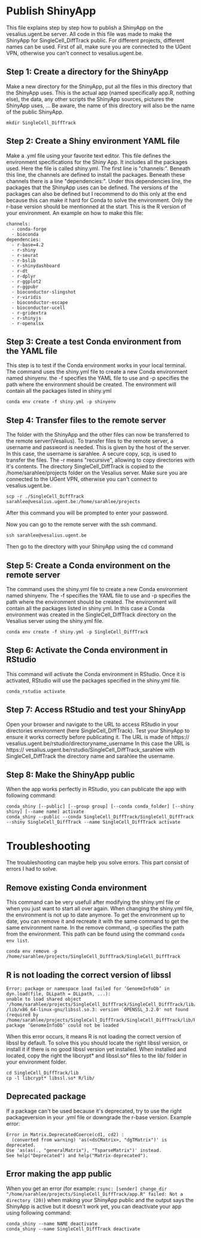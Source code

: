 # Publish ShinyApp
This file explains step by step how to publish a ShinyApp on the vesalius.ugent.be server. All code in this file was made to make the ShinyApp for SingleCell_DiffTrack public. For different projects, different names can be used.
First of all, make sure you are connected to the UGent VPN, otherwise you can't connect to vesalius.ugent.be.

## Step 1: Create a directory for the ShinyApp
Make a new directory for the ShinyApp, put all the files in this directory that the ShinyApp uses. This is the actual app (named specifically app.R, nothing else), the data, any other scripts the ShinyApp sources, pictures the ShinyApp uses, ... Be aware, the name of this directory will also be the name of the public ShinyApp.
```
mkdir SingleCell_DiffTrack
```

## Step 2: Create a Shiny environment YAML file
Make a .yml file using your favorite text editor. This file defines the environment specifications for the Shiny App. It includes all the packages used. Here the file is called shiny.yml.
The first line is "channels:". Beneath this line, the channels are defined to install the packages. Beneath these channels there is a line "dependencies:". Under this dependencies line, the packages that the ShinyApp uses can be defined. The versions of the packages can also be defined but I recommend to do this only at the end because this can make it hard for Conda to solve the environment. Only the r-base version should be mentionned at the start. This is the R version of your environment.
An example on how to make this file:
```
channels:
  - conda-forge
  - bioconda
dependencies:
  - r-base=4.2
  - r-shiny
  - r-seurat
  - r-bslib
  - r-shinydashboard
  - r-dt
  - r-dplyr
  - r-ggplot2
  - r-ggpubr
  - bioconductor-slingshot
  - r-viridis
  - bioconductor-escape
  - bioconductor-ucell
  - r-gridextra
  - r-shinyjs
  - r-openxlsx
```

## Step 3: Create a test Conda environment from the YAML file
This step is to test if the Conda environment works in your local terminal. The command uses the shiny.yml file to create a new Conda environment named shinyenv. the -f specifies the YAML file to use and -p specifies the path where the environment should be created. The environment will contain all the packages listed in shiny.yml
```
conda env create -f shiny.yml -p shinyenv
```

## Step 4: Transfer files to the remote server
The folder with the ShinyApp and the other files can now be transferred to the remote server(Vesalius). To transfer files to the remote server, a username and password is needed. This is given by the host of the server. In this case, the username is sarahlee.
A secure copy, scp, is used to transfer the files. The -r means "recursive", allowing to copy directories with it's contents. The directory SingleCell_DiffTrack is copied to the /home/sarahlee/projects folder on the Vesalius server.
Make sure you are connected to the UGent VPN, otherwise you can't connect to vesalius.ugent.be.
```
scp -r ./SingleCell_DiffTrack sarahlee@vesalius.ugent.be:/home/sarahlee/projects
```
After this command you will be prompted to enter your password.

Now you can go to the remote server with the ssh command.
```
ssh sarahlee@vesalius.ugent.be
```
Then go to the directory with your ShinyApp using the cd command

## Step 5: Create a Conda environment on the remote server
The command uses the shiny.yml file to create a new Conda environment named shinyenv. The -f specifies the YAML file to use and -p specifies the path where the environment should be created. The environment will contain all the packages listed in shiny.yml. In this case a Conda environment was created in the SingleCell_DiffTrack directory on the Vesalius server using the shiny.yml file.
```
conda env create -f shiny.yml -p SingleCell_DiffTrack
```

## Step 6: Activate the Conda environment in RStudio
This command will activate the Conda environment in RStudio. Once it is activated, RStudio will use the packages specified in the shiny.yml file.
```
conda_rstudio activate
```

## Step 7: Access RStudio and test your ShinyApp
Open your browser and navigate to the URL to access RStudio in your directories environment (here SingleCell_DiffTrack). Test your ShinyApp to ensure it works correctly before publicating it.
The URL is made of https:// vesalius.ugent.be/rstudio/directoryname_username
In this case the URL is https:// vesalius.ugent.be/rstudio/SingleCell_DiffTrack_sarahlee with SingleCell_DiffTrack the directory name and sarahlee the username.

## Step 8: Make the ShinyApp public
When the app works perfectly in RStudio, you can publicate the app with following command:
```
conda_shiny [--public] [--group group] [--conda conda_folder] [--shiny shiny] [--name name] activate
conda_shiny --public --conda SingleCell_DiffTrack/SingleCell_DiffTrack --shiny SingleCell_DiffTrack --name SingleCell_DiffTrack activate
```


# Troubleshooting
The troubleshooting can maybe help you solve errors. This part consist of errors I had to solve.

## Remove existing Conda environment
This command can be very usefull after modifying the shiny.yml file or when you just want to start all over again. When changing the shiny.yml file, the environment is not up to date anymore. To get the environment up to date, you can remove it and recreate it with the same command to get the same environment name. In the remove command, -p specifies the path from the environment. This path can be found using the command ```conda env list```.
```
conda env remove -p /home/sarahlee/projects/SingleCell_DiffTrack/SingleCell_DiffTrack
```

## R is not loading the correct version of libssl
```
Error: package or namespace load failed for ‘GenomeInfoDb’ in dyn.load(file, DLLpath = DLLpath, ...):
unable to load shared object '/home/sarahlee/projects/SingleCell_DiffTrack/SingleCell_DiffTrack/lib/R/library/RCurl/libs/RCurl.so':
/lib/x86_64-linux-gnu/libssl.so.3: version `OPENSSL_3.2.0' not found (required by /home/sarahlee/projects/SingleCell_DiffTrack/SingleCell_DiffTrack/lib/R/library/RCurl/libs/../../../../libcurl.so.4)Error: package ‘GenomeInfoDb’ could not be loaded
```
When this error occurs, it means R is not loading the correct version of libssl by default. To solve this you should locate the right libssl version, or install it if there is no good libssl version yet installed. When installed and located, copy the right the libcrypt* and libssl.so* files to the lib/ folder in your environment folder.
```
cd SingleCell_DiffTrack/lib
cp -l libcrypt* libssl.so* R/lib/
```

## Deprecated package
If a package can't be used because it's deprecated, try to use the right packageversion in your .yml file or downgrade the r-base version.
Example error:
```
Error in Matrix.DeprecatedCoerce(cd1, cd2) : 
  (converted from warning) 'as(<dsCMatrix>, "dgTMatrix")' is deprecated.
Use 'as(as(., "generalMatrix"), "TsparseMatrix")' instead.
See help("Deprecated") and help("Matrix-deprecated").
```

## Error making the app public
When you get an error (for example: ```rsync: [sender] change_dir "/home/sarahlee/projects/SingleCell_DiffTrack/app.R" failed: Not a directory (20)```) when making your ShinyApp public and the output says the ShinyApp is active but it doesn't work yet, you can deactivate your app using following command:
```
conda_shiny --name NAME deactivate
conda_shiny --name SingleCell_DiffTrack deactivate
```
